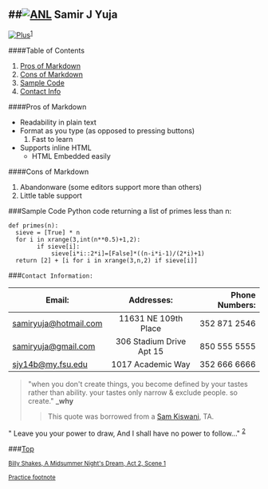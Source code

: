 <a id="top"></a>
##[![ANL](https://pbs.twimg.com/profile_images/116507411/Delta_normal.jpg "ANL")](https://www.anl.gov) Samir J Yuja 
----

[![Plus](http://4.bp.blogspot.com/-LUvaFlG26y8/VLPIPu3K-RI/AAAAAAAAATM/wW2u6bkMxa4/s1600/google_button.png)](https://plus.google.com/u/0/)<sup><a href="#fn1" id="ref1">1</a></sup>


####Table of Contents
 1. [Pros of Markdown](#pros)
 2. [Cons of Markdown](#cons)
 3. [Sample Code](#sample)
 4. [Contact Info](#contact)
 
 <a id="pros"></a>
####Pros of Markdown
+	Readability in plain text 
+	Format as you type (as opposed to pressing buttons)
	 1. Fast to learn
+	Supports inline HTML
	* HTML Embedded easily
<a id="cons"></a>

####Cons of Markdown 
1.	Abandonware (some editors support more than others)
2.	Little table support

<a id = "sample"></a>
###Sample Code 
Python code returning a list of primes less than n:
		
	def primes(n):
  	  sieve = [True] * n
   	  for i in xrange(3,int(n**0.5)+1,2):
    	    if sieve[i]:
            	sieve[i*i::2*i]=[False]*((n-i*i-1)/(2*i)+1)
  	  return [2] + [i for i in xrange(3,n,2) if sieve[i]]

<a id="contact"></a>
###`Contact Information:`

|Email:                 |Addresses:              |Phone Numbers: |
| --------------------- | :--------------------: | ------------: |
|<samiryuja@hotmail.com> |11631 NE 109th Place    |352 871 2546   |
|<samiryuja@gmail.com>   |306 Stadium Drive Apt 15|850 555 5555   |
|<sjy14b@my.fsu.edu>    |1017 Academic Way       |352 666 6666   | 



>"when you don't create things, you become defined by your tastes rather than ability. your tastes only narrow & exclude people. so create." **_why**  
>>This quote was borrowed from a [Sam Kiswani][id], TA.  


"
Leave you your power to draw, And I shall have no power to follow..." <sup><a href="#fn2" id="ref2">2</a></sup>

###[Top](#top) 

[id]: https://sskiswani.github.io/ "Sam Kiswani"
<sup id="fn1"><a href="#ref1" title="jump back"> Billy Shakes, A Midsummer Night's Dream, Act 2, Scene 1</a></sup>  

<sup id="fn2"> <a href="#ref2" title="jump back"> Practice footnote </a></sup>
